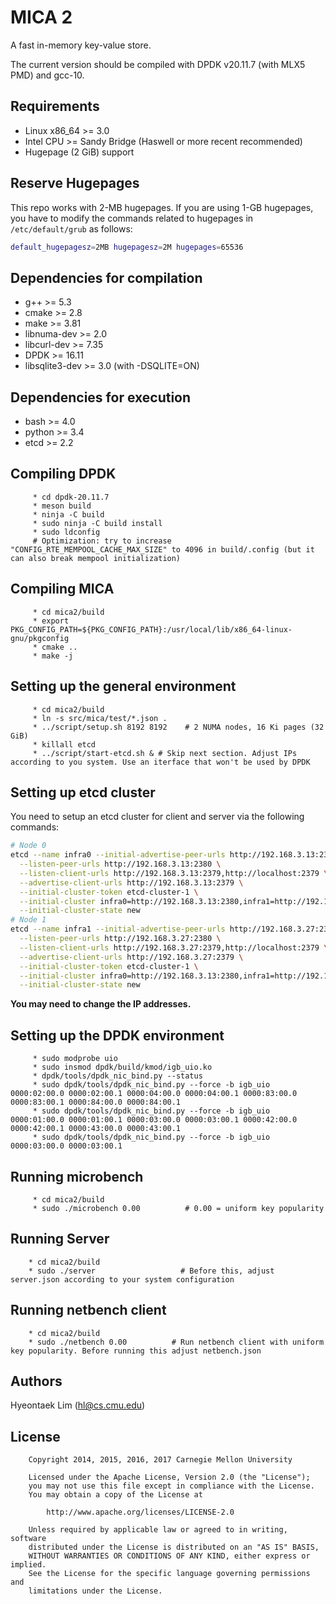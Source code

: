 MICA 2
======

A fast in-memory key-value store.

The current version should be compiled with DPDK v20.11.7 (with MLX5 PMD) and gcc-10.

Requirements
------------

 * Linux x86\_64 >= 3.0
 * Intel CPU >= Sandy Bridge (Haswell or more recent recommended)
 * Hugepage (2 GiB) support

Reserve Hugepages
------------

This repo works with 2-MB hugepages. If you are using 1-GB hugepages, you have to modify the commands related to hugepages in `/etc/default/grub` as follows:
```bash
default_hugepagesz=2MB hugepagesz=2M hugepages=65536
```

Dependencies for compilation
----------------------------

 * g++ >= 5.3
 * cmake >= 2.8
 * make >= 3.81
 * libnuma-dev >= 2.0
 * libcurl-dev >= 7.35
 * DPDK >= 16.11
 * libsqlite3-dev >= 3.0 (with -DSQLITE=ON)

Dependencies for execution
--------------------------

 * bash >= 4.0
 * python >= 3.4
 * etcd >= 2.2

Compiling DPDK
--------------

         * cd dpdk-20.11.7
         * meson build
         * ninja -C build
         * sudo ninja -C build install
         * sudo ldconfig
         # Optimization: try to increase "CONFIG_RTE_MEMPOOL_CACHE_MAX_SIZE" to 4096 in build/.config (but it can also break mempool initialization)

Compiling MICA
--------------

         * cd mica2/build
         * export PKG_CONFIG_PATH=${PKG_CONFIG_PATH}:/usr/local/lib/x86_64-linux-gnu/pkgconfig
         * cmake ..
         * make -j

Setting up the general environment
----------------------------------

         * cd mica2/build
         * ln -s src/mica/test/*.json .
         * ../script/setup.sh 8192 8192    # 2 NUMA nodes, 16 Ki pages (32 GiB)
         * killall etcd
         * ../script/start-etcd.sh & # Skip next section. Adjust IPs according to you system. Use an iterface that won't be used by DPDK

Setting up etcd cluster
----------------------------------

You need to setup an etcd cluster for client and server via the following commands:

```bash
# Node 0
etcd --name infra0 --initial-advertise-peer-urls http://192.168.3.13:2380 \
  --listen-peer-urls http://192.168.3.13:2380 \
  --listen-client-urls http://192.168.3.13:2379,http://localhost:2379 \
  --advertise-client-urls http://192.168.3.13:2379 \
  --initial-cluster-token etcd-cluster-1 \
  --initial-cluster infra0=http://192.168.3.13:2380,infra1=http://192.168.3.27:2380 \
  --initial-cluster-state new
# Node 1
etcd --name infra1 --initial-advertise-peer-urls http://192.168.3.27:2380 \
  --listen-peer-urls http://192.168.3.27:2380 \
  --listen-client-urls http://192.168.3.27:2379,http://localhost:2379 \
  --advertise-client-urls http://192.168.3.27:2379 \
  --initial-cluster-token etcd-cluster-1 \
  --initial-cluster infra0=http://192.168.3.13:2380,infra1=http://192.168.3.27:2380 \
  --initial-cluster-state new
```

**You may need to change the IP addresses.**


Setting up the DPDK environment
-------------------------------

         * sudo modprobe uio
         * sudo insmod dpdk/build/kmod/igb_uio.ko
         * dpdk/tools/dpdk_nic_bind.py --status
         * sudo dpdk/tools/dpdk_nic_bind.py --force -b igb_uio 0000:02:00.0 0000:02:00.1 0000:04:00.0 0000:04:00.1 0000:83:00.0 0000:83:00.1 0000:84:00.0 0000:84:00.1
         * sudo dpdk/tools/dpdk_nic_bind.py --force -b igb_uio 0000:01:00.0 0000:01:00.1 0000:03:00.0 0000:03:00.1 0000:42:00.0 0000:42:00.1 0000:43:00.0 0000:43:00.1
         * sudo dpdk/tools/dpdk_nic_bind.py --force -b igb_uio 0000:03:00.0 0000:03:00.1

Running microbench
------------------

         * cd mica2/build
         * sudo ./microbench 0.00          # 0.00 = uniform key popularity

Running Server
--------------
      
        * cd mica2/build
        * sudo ./server                   # Before this, adjust server.json according to your system configuration

Running netbench client
-----------------------

        * cd mica2/build
        * sudo ./netbench 0.00          # Run netbench client with uniform key popularity. Before running this adjust netbench.json

Authors
-------

Hyeontaek Lim (hl@cs.cmu.edu)

License
-------

        Copyright 2014, 2015, 2016, 2017 Carnegie Mellon University

        Licensed under the Apache License, Version 2.0 (the "License");
        you may not use this file except in compliance with the License.
        You may obtain a copy of the License at

            http://www.apache.org/licenses/LICENSE-2.0

        Unless required by applicable law or agreed to in writing, software
        distributed under the License is distributed on an "AS IS" BASIS,
        WITHOUT WARRANTIES OR CONDITIONS OF ANY KIND, either express or implied.
        See the License for the specific language governing permissions and
        limitations under the License.

